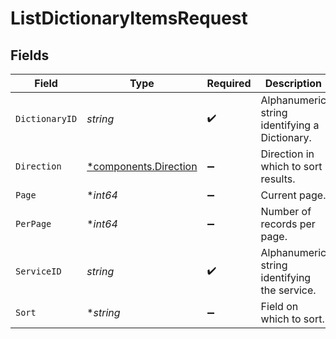 # ListDictionaryItemsRequest


## Fields

| Field                                                         | Type                                                          | Required                                                      | Description                                                   | Example                                                       |
| ------------------------------------------------------------- | ------------------------------------------------------------- | ------------------------------------------------------------- | ------------------------------------------------------------- | ------------------------------------------------------------- |
| `DictionaryID`                                                | *string*                                                      | :heavy_check_mark:                                            | Alphanumeric string identifying a Dictionary.                 | 3vjTN8v1O7nOAY7aNDGOL                                         |
| `Direction`                                                   | [*components.Direction](../../models/components/direction.md) | :heavy_minus_sign:                                            | Direction in which to sort results.                           | ascend                                                        |
| `Page`                                                        | **int64*                                                      | :heavy_minus_sign:                                            | Current page.                                                 | 1                                                             |
| `PerPage`                                                     | **int64*                                                      | :heavy_minus_sign:                                            | Number of records per page.                                   | 20                                                            |
| `ServiceID`                                                   | *string*                                                      | :heavy_check_mark:                                            | Alphanumeric string identifying the service.                  | SU1Z0isxPaozGVKXdv0eY                                         |
| `Sort`                                                        | **string*                                                     | :heavy_minus_sign:                                            | Field on which to sort.                                       | created                                                       |